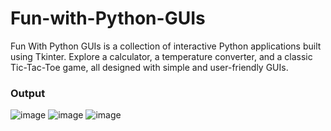 # Fun-with-Python-GUIs

Fun With Python GUIs is a collection of interactive Python applications built using Tkinter. Explore a calculator, a temperature converter, and a classic Tic-Tac-Toe game, all designed with simple and user-friendly GUIs.

### Output

![image](https://github.com/user-attachments/assets/a6e0bb18-85c6-427f-93d4-ae93f45d2cc6)
![image](https://github.com/user-attachments/assets/11183168-b894-4092-a8d4-4001f0465078)
![image](https://github.com/user-attachments/assets/c09cb19d-3e05-471b-a8ca-8df1c547c336)




